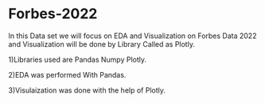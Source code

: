 # Forbes-2022
In this Data set we will focus on EDA and Visualization on Forbes Data 2022 and Visualization will be done by Library Called as Plotly.

1)Libraries used are Pandas Numpy Plotly.

2)EDA was performed With Pandas.

3)Visulaization was done with the help of Plotly.
